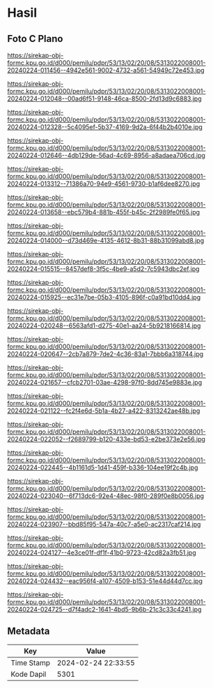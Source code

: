# Hasil

## Foto C Plano

https://sirekap-obj-formc.kpu.go.id/d000/pemilu/pdpr/53/13/02/20/08/5313022008001-20240224-011456--4942e561-9002-4732-a561-54949c72e453.jpg

https://sirekap-obj-formc.kpu.go.id/d000/pemilu/pdpr/53/13/02/20/08/5313022008001-20240224-012048--00ad6f51-9148-46ca-8500-2fd13d9c6883.jpg

https://sirekap-obj-formc.kpu.go.id/d000/pemilu/pdpr/53/13/02/20/08/5313022008001-20240224-012328--5c4095ef-5b37-4169-9d2a-6f44b2b4010e.jpg

https://sirekap-obj-formc.kpu.go.id/d000/pemilu/pdpr/53/13/02/20/08/5313022008001-20240224-012646--4db129de-56ad-4c69-8956-a8adaea706cd.jpg

https://sirekap-obj-formc.kpu.go.id/d000/pemilu/pdpr/53/13/02/20/08/5313022008001-20240224-013312--71386a70-94e9-4561-9730-b1af6dee8270.jpg

https://sirekap-obj-formc.kpu.go.id/d000/pemilu/pdpr/53/13/02/20/08/5313022008001-20240224-013658--ebc579b4-881b-455f-b45c-2f2989fe0f65.jpg

https://sirekap-obj-formc.kpu.go.id/d000/pemilu/pdpr/53/13/02/20/08/5313022008001-20240224-014000--d73d469e-4135-4612-8b31-88b31099abd8.jpg

https://sirekap-obj-formc.kpu.go.id/d000/pemilu/pdpr/53/13/02/20/08/5313022008001-20240224-015515--8457def8-3f5c-4be9-a5d2-7c5943dbc2ef.jpg

https://sirekap-obj-formc.kpu.go.id/d000/pemilu/pdpr/53/13/02/20/08/5313022008001-20240224-015925--ec31e7be-05b3-4105-896f-c0a91bd10dd4.jpg

https://sirekap-obj-formc.kpu.go.id/d000/pemilu/pdpr/53/13/02/20/08/5313022008001-20240224-020248--6563afd1-d275-40e1-aa24-5b9218166814.jpg

https://sirekap-obj-formc.kpu.go.id/d000/pemilu/pdpr/53/13/02/20/08/5313022008001-20240224-020647--2cb7a879-7de2-4c36-83a1-7bbb6a318744.jpg

https://sirekap-obj-formc.kpu.go.id/d000/pemilu/pdpr/53/13/02/20/08/5313022008001-20240224-021657--cfcb2701-03ae-4298-97f0-8dd745e9883e.jpg

https://sirekap-obj-formc.kpu.go.id/d000/pemilu/pdpr/53/13/02/20/08/5313022008001-20240224-021122--fc2f4e6d-5b1a-4b27-a422-8313242ae48b.jpg

https://sirekap-obj-formc.kpu.go.id/d000/pemilu/pdpr/53/13/02/20/08/5313022008001-20240224-022052--f2689799-b120-433e-bd53-e2be373e2e56.jpg

https://sirekap-obj-formc.kpu.go.id/d000/pemilu/pdpr/53/13/02/20/08/5313022008001-20240224-022445--4b1161d5-1d41-459f-b336-104ee19f2c4b.jpg

https://sirekap-obj-formc.kpu.go.id/d000/pemilu/pdpr/53/13/02/20/08/5313022008001-20240224-023040--6f713dc6-92e4-48ec-98f0-289f0e8b0056.jpg

https://sirekap-obj-formc.kpu.go.id/d000/pemilu/pdpr/53/13/02/20/08/5313022008001-20240224-023907--bbd85f95-547a-40c7-a5e0-ac2317caf214.jpg

https://sirekap-obj-formc.kpu.go.id/d000/pemilu/pdpr/53/13/02/20/08/5313022008001-20240224-024127--4e3ce01f-df1f-41b0-9723-42cd82a3fb51.jpg

https://sirekap-obj-formc.kpu.go.id/d000/pemilu/pdpr/53/13/02/20/08/5313022008001-20240224-024432--eac956f4-a107-4509-b153-51e44d44d7cc.jpg

https://sirekap-obj-formc.kpu.go.id/d000/pemilu/pdpr/53/13/02/20/08/5313022008001-20240224-024725--d7f4adc2-1641-4bd5-9b6b-21c3c33c4241.jpg


## Metadata

| Key        | Value               |
| ---------- | ------------------- |
| Time Stamp | 2024-02-24 22:33:55 |
| Kode Dapil | 5301                |



